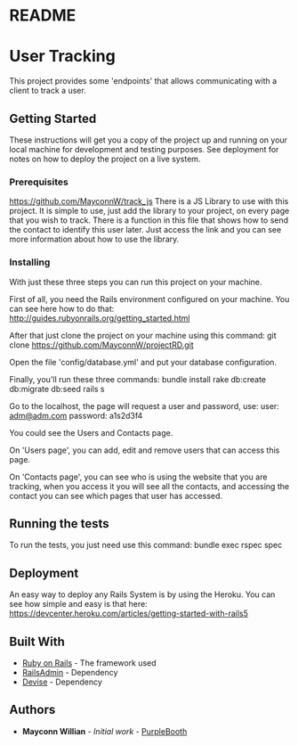 # README

# User Tracking

This project provides some 'endpoints' that allows communicating with a client to track a user.

## Getting Started

These instructions will get you a copy of the project up and running on your local machine for development and testing purposes. See deployment for notes on how to deploy the project on a live system.

### Prerequisites

https://github.com/MayconnW/track_js
There is a JS Library to use with this project. It is simple to use, just add the library to your project, on every page that you wish to track. There is a function in this file that shows how to send the contact to identify this user later.
Just access the link and you can see more information about how to use the library.

### Installing

With just these three steps you can run this project on your machine. 

First of all, you need the Rails environment configured on your machine. You can see here how to do that:
http://guides.rubyonrails.org/getting_started.html

After that just clone the project on your machine using this command:
git clone https://github.com/MayconnW/projectRD.git

Open the file 'config/database.yml' and put your database configuration.

Finally, you'll run these three commands:
bundle install
rake db:create db:migrate db:seed
rails s

Go to the localhost, the page will request a user and password, use:
user: adm@adm.com
password: a1s2d3f4

You could see the Users and Contacts page.

On 'Users page', you can add, edit and remove users that can access this page.

On 'Contacts page', you can see who is using the website that you are tracking, when you access it you will see all the contacts, and accessing the contact you can see which pages that user has accessed.

## Running the tests

To run the tests, you just need use this command:
bundle exec rspec spec


## Deployment

An easy way to deploy any Rails System is by using the Heroku. You can see how simple and easy is that here:
https://devcenter.heroku.com/articles/getting-started-with-rails5

## Built With

* [Ruby on Rails](http://rubyonrails.org/) - The framework used
* [RailsAdmin](https://github.com/sferik/rails_admin) - Dependency
* [Devise](https://github.com/plataformatec/devise) - Dependency

## Authors

* **Mayconn Willian** - *Initial work* - [PurpleBooth](https://github.com/mayconnw)

